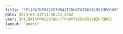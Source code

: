 ```yaml
---
title: "SP119ATKFM412X7WB4JTCNHVT02D6X919BZHPQR69"
date: 2024-05-23T11:48:24.566Z
user: SP119ATKFM412X7WB4JTCNHVT02D6X919BZHPQR69
layout: "users"
---
```

    